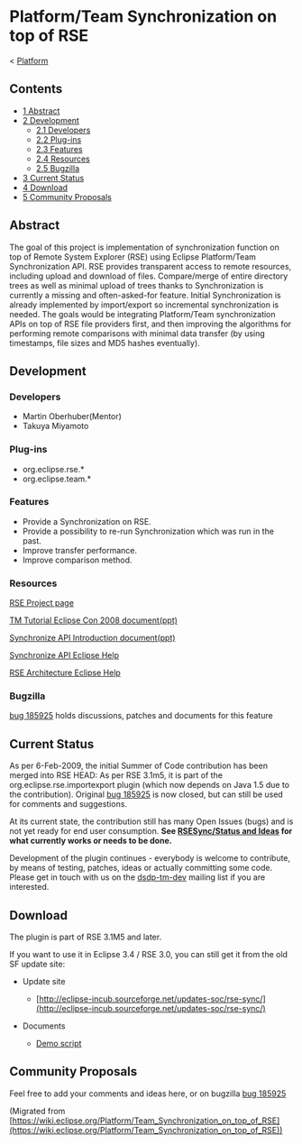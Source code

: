 

Platform/Team Synchronization on top of RSE
===========================================

< [Platform](https://wiki.eclipse.org/Platform "Platform")

Contents
--------

*   [1 Abstract](#Abstract)
*   [2 Development](#Development)
    *   [2.1 Developers](#Developers)
    *   [2.2 Plug-ins](#Plug-ins)
    *   [2.3 Features](#Features)
    *   [2.4 Resources](#Resources)
    *   [2.5 Bugzilla](#Bugzilla)
*   [3 Current Status](#Current-Status)
*   [4 Download](#Download)
*   [5 Community Proposals](#Community-Proposals)

Abstract
--------

The goal of this project is implementation of synchronization function on top of Remote System Explorer (RSE) using Eclipse Platform/Team Synchronization API. RSE provides transparent access to remote resources, including upload and download of files. Compare/merge of entire directory trees as well as minimal upload of trees thanks to Synchronization is currently a missing and often-asked-for feature. Initial Synchronization is already implemented by import/export so incremental synchronization is needed. The goals would be integrating Platform/Team synchronization APIs on top of RSE file providers first, and then improving the algorithms for performing remote comparisons with minimal data transfer (by using timestamps, file sizes and MD5 hashes eventually).

Development
-----------

### Developers

*   Martin Oberhuber(Mentor)
*   Takuya Miyamoto

### Plug-ins

*   org.eclipse.rse.*
*   org.eclipse.team.*

### Features

*   Provide a Synchronization on RSE.
*   Provide a possibility to re-run Synchronization which was run in the past.
*   Improve transfer performance.
*   Improve comparison method.

### Resources

[RSE Project page](https://www.eclipse.org/dsdp/tm/)

[TM Tutorial Eclipse Con 2008 document(ppt)](https://www.eclipse.org/downloads/download.php?file=/dsdp/tm/presentations/TM_Tutorial_ECon08.ppt)

[Synchronize API Introduction document(ppt)](https://www.eclipse.org/eclipse/platform-team/team3.0/Team%20Synchronization.ppt)

[Synchronize API Eclipse Help](http://dsdp.eclipse.org/help/latest/index.jsp?topic=/org.eclipse.platform.doc.isv/guide/team_synchronize.htm)

[RSE Architecture Eclipse Help](http://dsdp.eclipse.org/help/latest/index.jsp?topic=/org.eclipse.rse.doc.isv/guide/rse_int_architecture.html)

### Bugzilla

[bug 185925](https://bugs.eclipse.org/bugs/show_bug.cgi?id=185925) holds discussions, patches and documents for this feature

Current Status
--------------

As per 6-Feb-2009, the initial Summer of Code contribution has been merged into RSE HEAD: As per RSE 3.1m5, it is part of the org.eclipse.rse.importexport plugin (which now depends on Java 1.5 due to the contribution). Original [bug 185925](https://bugs.eclipse.org/bugs/show_bug.cgi?id=185925) is now closed, but can still be used for comments and suggestions.

At its current state, the contribution still has many Open Issues (bugs) and is not yet ready for end user consumption. **See [RSESync/Status and Ideas](./Status_and_Ideas "RSESync/Status and Ideas") for what currently works or needs to be done.**

Development of the plugin continues - everybody is welcome to contribute, by means of testing, patches, ideas or actually committing some code. Please get in touch with us on the [dsdp-tm-dev](https://dev.eclipse.org/mailman/listinfo/dsdp-tm-dev) mailing list if you are interested.

Download
--------

The plugin is part of RSE 3.1M5 and later.

If you want to use it in Eclipse 3.4 / RSE 3.0, you can still get it from the old SF update site:

*   Update site
    *   [http://eclipse-incub.sourceforge.net/updates-soc/rse-sync/](http://eclipse-incub.sourceforge.net/updates-soc/rse-sync/)

*   Documents
    *   [Demo script](https://bugs.eclipse.org/bugs/attachment.cgi?id=110113)

Community Proposals
-------------------

Feel free to add your comments and ideas here, or on bugzilla [bug 185925](https://bugs.eclipse.org/bugs/show_bug.cgi?id=185925)


(Migrated from [https://wiki.eclipse.org/Platform/Team_Synchronization_on_top_of_RSE](https://wiki.eclipse.org/Platform/Team_Synchronization_on_top_of_RSE))